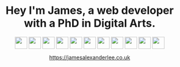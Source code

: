 <h1 align="center">Hey I'm James, a web developer with a PhD in Digital Arts.</h1>
<p align="center">
  <a href="https://jamesalexanderlee.co.uk" target="_blank"><img align="center" src="https://jamesalexanderlee.co.uk/img/icons/react.svg" width="32" height="32" /></a>
  <a href="https://jamesalexanderlee.co.uk" target="_blank"><img align="center" src="https://jamesalexanderlee.co.uk/img/icons/html5.svg" width="32" height="32" /></a>
  <a href="https://jamesalexanderlee.co.uk" target="_blank"><img align="center" src="https://jamesalexanderlee.co.uk/img/icons/css3.svg" width="32" height="32" /></a>
  <a href="https://jamesalexanderlee.co.uk" target="_blank"><img align="center" src="https://jamesalexanderlee.co.uk/img/icons/sass.svg" width="32" height="32" /></a>
  <a href="https://jamesalexanderlee.co.uk" target="_blank"><img align="center" src="https://jamesalexanderlee.co.uk/img/icons/js.svg" width="32" height="32" /></a>
  <a href="https://jamesalexanderlee.co.uk" target="_blank"><img align="center" src="https://jamesalexanderlee.co.uk/img/icons/php.svg" width="32" height="32" /></a>
  <a href="https://jamesalexanderlee.co.uk" target="_blank"><img align="center" src="https://jamesalexanderlee.co.uk/img/icons/mysql.svg" width="32" height="32" /></a>
  <a href="https://jamesalexanderlee.co.uk" target="_blank"><img align="center" src="https://jamesalexanderlee.co.uk/img/icons/git.svg" width="32" height="32" /></a>
  <a href="https://jamesalexanderlee.co.uk" target="_blank"><img align="center" src="https://jamesalexanderlee.co.uk/img/icons/grunt.svg" width="32" height="32" /></a>
  <a href="https://jamesalexanderlee.co.uk" target="_blank"><img align="center" src="https://jamesalexanderlee.co.uk/img/icons/cordova.svg" width="32" height="32" /></a>
  <a href="https://jamesalexanderlee.co.uk" target="_blank"><img align="center" src="https://jamesalexanderlee.co.uk/img/icons/photoshop.svg" width="32" height="32" /></a>
</p>
<p align="center">
  <a href="https://jamesalexanderlee.co.uk" target="_blank">https://jamesalexanderlee.co.uk</a>
</p>
